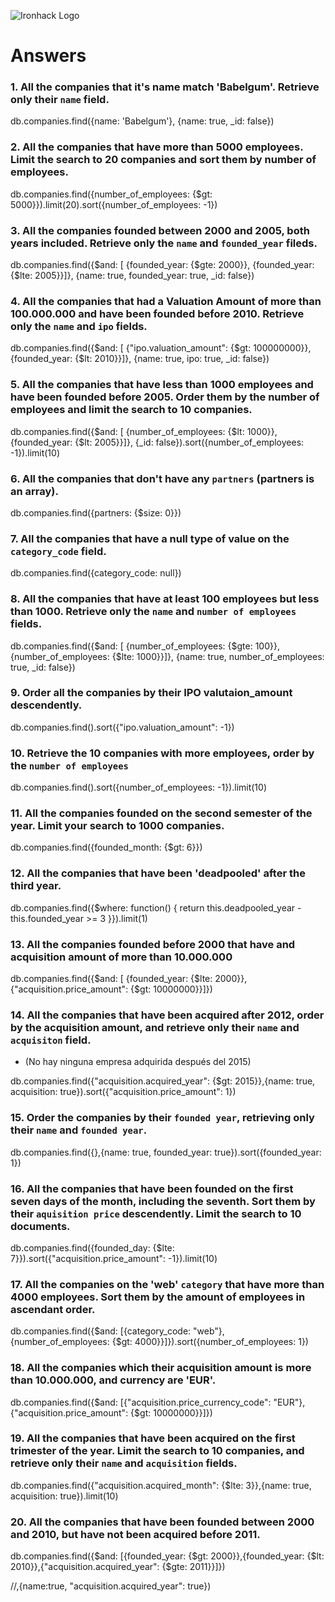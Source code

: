 ![Ironhack Logo](https://i.imgur.com/1QgrNNw.png)

# Answers

### 1. All the companies that it's name match 'Babelgum'. Retrieve only their `name` field.

db.companies.find({name: 'Babelgum'}, {name: true, _id: false})

### 2. All the companies that have more than 5000 employees. Limit the search to 20 companies and sort them by **number of employees**.

db.companies.find({number_of_employees: {$gt: 5000}}).limit(20).sort({number_of_employees: -1})

### 3. All the companies founded between 2000 and 2005, both years included. Retrieve only the `name` and `founded_year` fileds.

db.companies.find({$and: [ {founded_year: {$gte: 2000}}, {founded_year: {$lte: 2005}}]}, {name: true, founded_year: true, _id: false})

### 4. All the companies that had a Valuation Amount of more than 100.000.000 and have been founded before 2010. Retrieve only the `name` and `ipo` fields.

db.companies.find({$and: [ {"ipo.valuation_amount": {$gt: 100000000}}, {founded_year: {$lt: 2010}}]}, {name: true, ipo: true, _id: false})

### 5. All the companies that have less than 1000 employees and have been founded before 2005. Order them by the number of employees and limit the search to 10 companies.

db.companies.find({$and: [ {number_of_employees: {$lt: 1000}}, {founded_year: {$lt: 2005}}]}, {_id: false}).sort({number_of_employees: -1}).limit(10)

### 6. All the companies that don't have any `partners` (partners is an array).

db.companies.find({partners: {$size: 0}})

### 7. All the companies that have a null type of value on the `category_code` field.

db.companies.find({category_code: null})

### 8. All the companies that have at least 100 employees but less than 1000. Retrieve only the `name` and `number of employees` fields.

db.companies.find({$and: [ {number_of_employees: {$gte: 100}}, {number_of_employees: {$lte: 1000}}]}, {name: true, number_of_employees: true, _id: false})

### 9. Order all the companies by their IPO valutaion_amount descendently.

db.companies.find().sort({"ipo.valuation_amount": -1})

### 10. Retrieve the 10 companies with more employees, order by the `number of employees`

db.companies.find().sort({number_of_employees: -1}).limit(10)

### 11. All the companies founded on the second semester of the year. Limit your search to 1000 companies.

db.companies.find({founded_month: {$gt: 6}})

### 12. All the companies that have been 'deadpooled' after the third year.

db.companies.find({$where: function() { return this.deadpooled_year - this.founded_year >= 3 }}).limit(1)

### 13. All the companies founded before 2000 that have and acquisition amount of more than 10.000.000

db.companies.find({$and: [ {founded_year: {$lte: 2000}}, {"acquisition.price_amount": {$gt: 10000000}}]})

### 14. All the companies that have been acquired after 2012, order by the acquisition amount, and retrieve only their `name` and `acquisiton` field.

* (No hay ninguna empresa adquirida después del 2015)

db.companies.find({"acquisition.acquired_year": {$gt: 2015}},{name: true, acquisition: true}).sort({"acquisition.price_amount": 1})

### 15. Order the companies by their `founded year`, retrieving only their `name` and `founded year`.

db.companies.find({},{name: true, founded_year: true}).sort({founded_year: 1})

### 16. All the companies that have been founded on the first seven days of the month, including the seventh. Sort them by their `aquisition price` descendently. Limit the search to 10 documents.

db.companies.find({founded_day: {$lte: 7}}).sort({"acquisition.price_amount": -1}).limit(10)

### 17. All the companies on the 'web' `category` that have more than 4000 employees. Sort them by the amount of employees in ascendant order.

db.companies.find({$and: [{category_code: "web"}, {number_of_employees: {$gt: 4000}}]}).sort({number_of_employees: 1})

### 18. All the companies which their acquisition amount is more than 10.000.000, and currency are 'EUR'.

db.companies.find({$and: [{"acquisition.price_currency_code": "EUR"},{"acquisition.price_amount": {$gt: 10000000}}]})

### 19. All the companies that have been acquired on the first trimester of the year. Limit the search to 10 companies, and retrieve only their `name` and `acquisition` fields.

db.companies.find({"acquisition.acquired_month": {$lte: 3}},{name: true, acquisition: true}).limit(10)

### 20. All the companies that have been founded between 2000 and 2010, but have not been acquired before 2011.

db.companies.find({$and: [{founded_year: {$gt: 2000}},{founded_year: {$lt: 2010}},{"acquisition.acquired_year": {$gte: 2011}}]})


//,{name:true, "acquisition.acquired_year": true})
